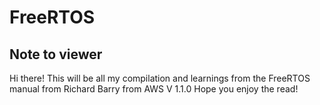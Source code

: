 # FreeRTOS 

## Note to viewer
Hi there!
This will be all my compilation and learnings from the FreeRTOS manual from Richard Barry from AWS V 1.1.0
Hope you enjoy the read!

